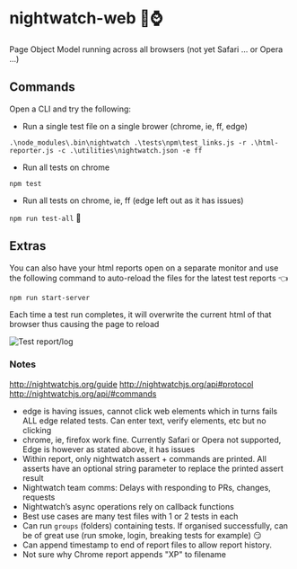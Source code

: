 # nightwatch-web :new_moon_with_face::watch:
Page Object Model running across all browsers (not yet Safari ... or Opera ...)


## Commands

Open a CLI and try the following:

- Run a single test file on a single brower (chrome, ie, ff, edge)

```.\node_modules\.bin\nightwatch .\tests\npm\test_links.js -r .\html-reporter.js -c .\utilities\nightwatch.json -e ff```

- Run all tests on chrome 

```npm test```

- Run all tests on chrome, ie, ff (edge left out as it has issues)

```npm run test-all``` :bow:

## Extras

You can also have your html reports open on a separate monitor and use the following command to auto-reload the files for the latest test reports :point_left:

```npm run start-server``` 

Each time a test run completes, it will overwrite the current html of that browser thus causing the page to reload 

![Test report/log](./newReport.jpg)

### Notes

http://nightwatchjs.org/guide
http://nightwatchjs.org/api#protocol
http://nightwatchjs.org/api/#commands

- edge is having issues, cannot click web elements which in turns fails ALL edge related tests. Can enter text, verify elements, etc but no clicking
- chrome, ie, firefox work fine. Currently Safari or Opera not supported, Edge is however as stated above, it has issues
- Within report, only nightwatch assert + commands are printed. All asserts have an optional string parameter to replace the printed assert result
- Nightwatch team comms: Delays with responding to PRs, changes, requests
- Nightwatch’s async operations rely on callback functions
- Best use cases are many test files with 1 or 2 tests in each
- Can run ```groups``` (folders) containing tests. If organised successfully, can be of great use (run smoke, login, breaking tests for example) :smirk:
- Can append timestamp to end of report files to allow report history.
- Not sure why Chrome report appends "XP" to filename
